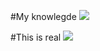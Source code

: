 #My knowlegde
[![](https://mermaid.ink/img/pako:eNpNkN1uwjAMhV8l8hVICHWUqm3uxtCmoQ2xgTRp6o1pQtuNxFWabjDEu6-l6s-dv-PjHDsXiElI4KAyLRTmkWbMENnRSMnxuCbGHg1pK7VoiLFNmrflCn9wG5sst63C2LvEeICNJMpTL63lyU6_ikZYYPw9eHyJFvdYyKK3v563by8DJJ3QcjEMFFln35xtSrqldXXcattbN1gUOZk-_XbEx46xBndEx67zlNm03LP72Gak-wD6lYYtnruFqdrfwAQSkwng1pRyAkoahTXCpfZFYFOpZAS8KoU8YHm0EUT6Wo3lqD-JVDtpqExS4Ac8FhWVuUArlxkmBlWnmuq_pHmgUlvgoRPeHgF-gRPwme9O_Xnoeb7vOs5d3TwDd51p4PkzPwhCbx66YRhcJ_B3i606vnf9B46xlRY?type=png)](https://mermaid.live/edit#pako:eNpNkN1uwjAMhV8l8hVICHWUqm3uxtCmoQ2xgTRp6o1pQtuNxFWabjDEu6-l6s-dv-PjHDsXiElI4KAyLRTmkWbMENnRSMnxuCbGHg1pK7VoiLFNmrflCn9wG5sst63C2LvEeICNJMpTL63lyU6_ikZYYPw9eHyJFvdYyKK3v563by8DJJ3QcjEMFFln35xtSrqldXXcattbN1gUOZk-_XbEx46xBndEx67zlNm03LP72Gak-wD6lYYtnruFqdrfwAQSkwng1pRyAkoahTXCpfZFYFOpZAS8KoU8YHm0EUT6Wo3lqD-JVDtpqExS4Ac8FhWVuUArlxkmBlWnmuq_pHmgUlvgoRPeHgF-gRPwme9O_Xnoeb7vOs5d3TwDd51p4PkzPwhCbx66YRhcJ_B3i606vnf9B46xlRY)

#This is real
[![](https://mermaid.ink/img/pako:eNpNj71uhDAQhF9ltU0ahPBx5sdddGlSJFWqyI1zLGAJbGQWJQTx7gGkQ9luvp3Z0S549xWhwsESsOWO4G2Gr2CsexrhPoVAjmFkw6N2sI3Gd8-tdY1GUCAf8LYbdiKSE_m6JjpgesKPMAN72Evh23ILz68a_9_ZFgdIMMIm2AoVh4ki7Cn0Zpe47F6N3FJ_WDVWVJupY43arVtsMO7T-_6RDH5qWlS16cZNTUNlmF6saYLpT7p9WVG4-ckxqqs8bqBa8AdVIeKsyK8yL0WRXlKZRTijElkel3mSyVKkl7LIxBrh71GaxEUu1z-twWa9?type=png)](https://mermaid.live/edit#pako:eNpNj71uhDAQhF9ltU0ahPBx5sdddGlSJFWqyI1zLGAJbGQWJQTx7gGkQ9luvp3Z0S549xWhwsESsOWO4G2Gr2CsexrhPoVAjmFkw6N2sI3Gd8-tdY1GUCAf8LYbdiKSE_m6JjpgesKPMAN72Evh23ILz68a_9_ZFgdIMMIm2AoVh4ki7Cn0Zpe47F6N3FJ_WDVWVJupY43arVtsMO7T-_6RDH5qWlS16cZNTUNlmF6saYLpT7p9WVG4-ckxqqs8bqBa8AdVIeKsyK8yL0WRXlKZRTijElkel3mSyVKkl7LIxBrh71GaxEUu1z-twWa9)


